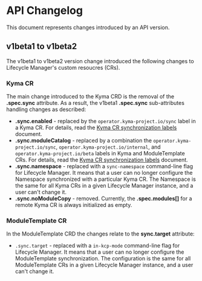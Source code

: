 # API Changelog

This document represents changes introduced by an API version.

## v1beta1 to v1beta2

The v1beta1 to v1beta2 version change introduced the following changes to Lifecycle Manager's custom resoucres (CRs).

### Kyma CR

The main change introduced to the Kyma CRD is the removal of the  **.spec.sync** attribute. As a result, the v1beta1 **.spec.sync** sub-attributes handling changes as described:

* **.sync.enabled** - replaced by the `operator.kyma-project.io/sync` label in a Kyma CR. For details, read the [Kyma CR synchronization labels](kyma-cr.md#operatorkyma-projectio-labels) document.
* **.sync.moduleCatalog** - replaced by a combination the `operator.kyma-project.io/sync`, `operator.kyma-project.io/internal`, and `operator.kyma-project.io/beta` labels in Kyma and ModuleTemplate CRs. For details, read the [Kyma CR synchronization labels](./resources/01-kyma.md#operatorkyma-projectio-labels) document.
* **.sync.namespace** - replaced with a `sync-namespace` command-line flag for Lifecycle Manager. It means that a user can no longer configure the Namespace synchronized with a particular Kyma CR. The Namespace is the same for all Kyma CRs in a given Lifecycle Manager instance, and a user can't change it.
* **.sync.noModuleCopy** - removed. Currently, the **.spec.modules[]** for a remote Kyma CR is always initialized as empty.

### ModuleTemplate CR

In the ModuleTemplate CRD the changes relate to the **sync.target** attribute:

* `.sync.target` - replaced with a `in-kcp-mode` command-line flag for Lifecycle Manager. It means that a user can no longer configure the ModuleTemplate synchronization. The configuration is the same for all ModuleTemplate CRs in a given Lifecycle Manager instance, and a user can't change it.
